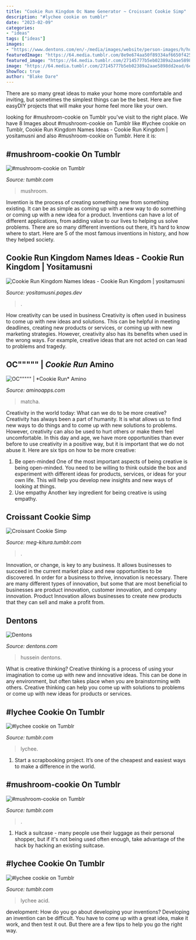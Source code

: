 ```yaml
---
title: "Cookie Run Kingdom Oc Name Generator ~ Croissant Cookie Simp"
description: "#lychee cookie on tumblr"
date: "2023-02-09"
categories:
- "ideas"
tags: ["ideas"]
images:
- "https://www.dentons.com/en/-/media/images/website/person-images/h/hu-hz/hussein_ahmad.jpg"
featuredImage: "https://64.media.tumblr.com/8e9e674aa50f89334af6650f425d8fe5/f2455c235d73f494-00/s540x810/c8dc7715d762d1e551d81300366f1d75d60910a7.jpg"
featured_image: "https://64.media.tumblr.com/27145777b5eb02389a2aae5898dd2ead/6ed4c9a43d0e4b39-de/s500x750/29b172b3827e90856348ad737da5fff52c7b2eb3.png"
image: "https://64.media.tumblr.com/27145777b5eb02389a2aae5898dd2ead/6ed4c9a43d0e4b39-de/s1280x1920/8f4edb75e79b6298d97e9328f7a7b377009ab73f.png"
ShowToc: true
author: "Blake Dare"
---
```



There are so many great ideas to make your home more comfortable and inviting, but sometimes the simplest things can be the best. Here are five easyDIY projects that will make your home feel more like your own.

	

		
looking for #mushroom-cookie on Tumblr you've visit to the right place. We have 8 Images about #mushroom-cookie on Tumblr like #lychee cookie on Tumblr, Cookie Run Kingdom Names Ideas - Cookie Run Kingdom | yositamusni and also #mushroom-cookie on Tumblr. Here it is:
		
    
## #mushroom-cookie On Tumblr

<img loading=lazy src="https://64.media.tumblr.com/27145777b5eb02389a2aae5898dd2ead/6ed4c9a43d0e4b39-de/s500x750/29b172b3827e90856348ad737da5fff52c7b2eb3.png" onerror="this.onerror=null;this.src='https://tse3.mm.bing.net/th?id=OIP.5pXAw5rxs2tOF5T-tWX9zQHaHl&amp;pid=15.1';" alt="#mushroom-cookie on Tumblr">

_Source: tumblr.com_

>mushroom. 

	

Invention is the process of creating something new from something existing. It can be as simple as coming up with a new way to do something or coming up with a new idea for a product. Inventions can have a lot of different applications, from adding value to our lives to helping us solve problems. There are so many different inventions out there, it’s hard to know where to start. Here are 5 of the most famous inventions in history, and how they helped society.

    
## Cookie Run Kingdom Names Ideas - Cookie Run Kingdom | Yositamusni

<img loading=lazy src="https://i.pinimg.com/originals/ee/af/ea/eeafeae23c4ce379dd2765ef8d4edefc.jpg" onerror="this.onerror=null;this.src='https://tse4.mm.bing.net/th?id=OIP.Gkn6RJaliySiMMkK70CZ8AHaNK&amp;pid=15.1';" alt="Cookie Run Kingdom Names Ideas - Cookie Run Kingdom | yositamusni">

_Source: yositamusni.pages.dev_

>. 

	

How creativity can be used in business
Creativity is often used in business to come up with new ideas and solutions. This can be helpful in meeting deadlines, creating new products or services, or coming up with new marketing strategies. However, creativity also has its benefits when used in the wrong ways. For example, creative ideas that are not acted on can lead to problems and tragedy.

    
## OC&quot;&quot;&quot;&quot;&quot; | *Cookie Run* Amino

<img loading=lazy src="http://pm1.narvii.com/6742/a0905961e3ef8e5fb30a4067c11d935b9fa8e6afv2_00.jpg" onerror="this.onerror=null;this.src='https://tse3.mm.bing.net/th?id=OIP.BFhap8qf-Yxcyyuy-kW96AAAAA&amp;pid=15.1';" alt="OC&quot;&quot;&quot;&quot;&quot; | *Cookie Run* Amino">

_Source: aminoapps.com_

>matcha. 

	

Creativity in the world today: What can we do to be more creative?
Creativity has always been a part of humanity. It is what allows us to find new ways to do things and to come up with new solutions to problems. However, creativity can also be used to hurt others or make them feel uncomfortable. In this day and age, we have more opportunities than ever before to use creativity in a positive way, but it is important that we do not abuse it. Here are six tips on how to be more creative: 
1. Be open-minded
One of the most important aspects of being creative is being open-minded. You need to be willing to think outside the box and experiment with different ideas for products, services, or ideas for your own life. This will help you develop new insights and new ways of looking at things. 
2. Use empathy
Another key ingredient for being creative is using empathy.

    
## Croissant Cookie Simp

<img loading=lazy src="https://64.media.tumblr.com/c22061c36ff778e3a83a5bb29fc73864/5a657fec9c186caa-c7/s500x750/57cc8347a4deb72c933a8726876cdc871d3e5aeb.png" onerror="this.onerror=null;this.src='https://tse4.mm.bing.net/th?id=OIP.CDviQedn8MF5oJGw7bT-kwHaIR&amp;pid=15.1';" alt="Croissant Cookie Simp">

_Source: meg-kitura.tumblr.com_

>. 

	

Innovation, or change, is key to any business. It allows businesses to succeed in the current market place and new opportunities to be discovered. In order for a business to thrive, innovation is necessary. There are many different types of innovation, but some that are most beneficial to businesses are product innovation, customer innovation, and company innovation. Product Innovation allows businesses to create new products that they can sell and make a profit from.

    
## Dentons

<img loading=lazy src="https://www.dentons.com/en/-/media/images/website/person-images/h/hu-hz/hussein_ahmad.jpg" onerror="this.onerror=null;this.src='https://tse4.mm.bing.net/th?id=OIP.yCf8IvMveB_wLEmZNqTXJAAAAA&amp;pid=15.1';" alt="Dentons">

_Source: dentons.com_

>hussein dentons. 

	

What is creative thinking?
Creative thinking is a process of using your imagination to come up with new and innovative ideas. This can be done in any environment, but often takes place when you are brainstorming with others. Creative thinking can help you come up with solutions to problems or come up with new ideas for products or services.

    
## #lychee Cookie On Tumblr

<img loading=lazy src="https://64.media.tumblr.com/8e9e674aa50f89334af6650f425d8fe5/f2455c235d73f494-00/s540x810/c8dc7715d762d1e551d81300366f1d75d60910a7.jpg" onerror="this.onerror=null;this.src='https://tse4.mm.bing.net/th?id=OIP.6f5rW5z8nDWfPT-ermLwiwHaJi&amp;pid=15.1';" alt="#lychee cookie on Tumblr">

_Source: tumblr.com_

>lychee. 

	

1. Start a scrapbooking project. It’s one of the cheapest and easiest ways to make a difference in the world.

    
## #mushroom-cookie On Tumblr

<img loading=lazy src="https://64.media.tumblr.com/27145777b5eb02389a2aae5898dd2ead/6ed4c9a43d0e4b39-de/s1280x1920/8f4edb75e79b6298d97e9328f7a7b377009ab73f.png" onerror="this.onerror=null;this.src='https://tse3.mm.bing.net/th?id=OIP.3RuFO626mwZfT3pAO88VlQHaHl&amp;pid=15.1';" alt="#mushroom-cookie on Tumblr">

_Source: tumblr.com_

>. 

	

1. Hack a suitcase - many people use their luggage as their personal shopper, but if it's not being used often enough, take advantage of the hack by hacking an existing suitcase.

    
## #lychee Cookie On Tumblr

<img loading=lazy src="https://64.media.tumblr.com/1721f5281769c5d00f1172822ec78821/da75a9ecdd81a336-82/s2048x3072/318990642570907c2b89c8cfa1e450cc80e819b3.png" onerror="this.onerror=null;this.src='https://tse3.mm.bing.net/th?id=OIP.pSJEaJ-3FZUslS0BmTDj5AHaIA&amp;pid=15.1';" alt="#lychee cookie on Tumblr">

_Source: tumblr.com_

>lychee acid. 

	

development: How do you go about developing your inventions?
Developing an invention can be difficult. You have to come up with a great idea, make it work, and then test it out. But there are a few tips to help you go the right way.

